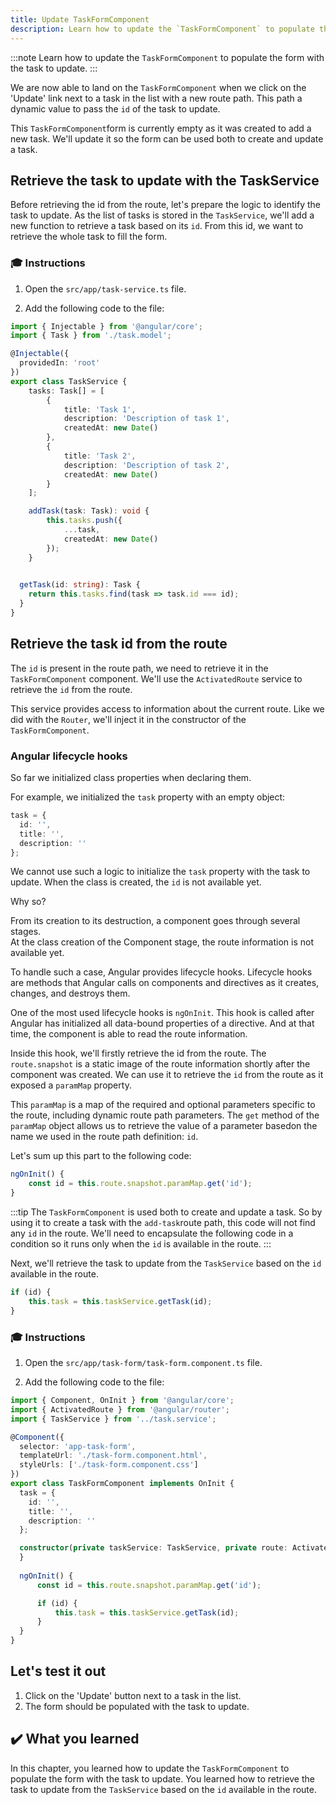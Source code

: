 ```yaml
---
title: Update TaskFormComponent
description: Learn how to update the `TaskFormComponent` to populate the form with the task to update.
---
```


:::note
Learn how to update the `TaskFormComponent` to populate the form with the task to update.
:::

We are now able to land on the `TaskFormComponent` when we click on the 'Update' link next to a task in the list with a new route path.
This path a dynamic value to pass the `id` of the task to update.

This `TaskFormComponent`form is currently empty as it was created to add a new task.
We'll update it so the form can be used both to create and update a task.

## Retrieve the task to update with the TaskService

Before retrieving the id from the route, let's prepare the logic to identify the task to update.
As the list of tasks is stored in the `TaskService`, we'll add a new function to retrieve a task based on its `id`.
From this id, we want to retrieve the whole task to fill the form.

### 🎓 Instructions

1. Open the `src/app/task-service.ts` file.

2. Add the following code to the file:

```typescript ins={"Add a function to retrieve a taks based on its id": 29-33}
import { Injectable } from '@angular/core';
import { Task } from './task.model';

@Injectable({
  providedIn: 'root'
})
export class TaskService {
    tasks: Task[] = [
        {
            title: 'Task 1',
            description: 'Description of task 1',
            createdAt: new Date()
        },
        {
            title: 'Task 2',
            description: 'Description of task 2',
            createdAt: new Date()
        }
    ];

    addTask(task: Task): void {
        this.tasks.push({
            ...task,
            createdAt: new Date()
        });
    }

  
  getTask(id: string): Task {
    return this.tasks.find(task => task.id === id);
  }
}
```

## Retrieve the task id from the route

The `id` is present in the route path, we need to retrieve it in the `TaskFormComponent` component.
We'll use the `ActivatedRoute` service to retrieve the `id` from the route.

This service provides access to information about the current route.
Like we did with the `Router`, we'll inject it in the constructor of the `TaskFormComponent`.

### Angular lifecycle hooks

So far we initialized class properties when declaring them.

For example, we initialized the `task` property with an empty object:

```typescript
task = {
  id: '',
  title: '',
  description: ''
};
```

We cannot use such a logic to initialize the `task` property with the task to update.
When the class is created, the `id` is not available yet.

Why so?

From its creation to its destruction, a component goes through several stages.  
At the class creation of the Component stage, the route information is not available yet.

To handle such a case, Angular provides lifecycle hooks.
Lifecycle hooks are methods that Angular calls on components and directives as it creates, changes, and destroys them.

One of the most used lifecycle hooks is `ngOnInit`.
This hook is called after Angular has initialized all data-bound properties of a directive.
And at that time, the component is able to read the route information.

Inside this hook, we'll firstly retrieve the id from the route.
 The `route.snapshot` is a static image of the route information shortly after the component was created.
We can use it to retrieve the `id` from the route as it exposed a `paramMap` property.

This `paramMap` is a map of the required and optional parameters specific to the route, including dynamic route path parameters.
The `get` method of the `paramMap` object allows us to retrieve the value of a parameter basedon the name we used in the route path definition: `id`.

Let's sum up this part to the following code:

```typescript
ngOnInit() {
    const id = this.route.snapshot.paramMap.get('id');
}
```

:::tip
The `TaskFormComponent` is used both to create and update a task.
So by using it to create a task with the `add-task`route path, this code will not find any `id` in the route.
We'll need to encapsulate the following code in a condition so it runs only when the `id` is available in the route.
:::

Next, we'll retrieve the task to update from the `TaskService` based on the `id` available in the route.

```typescript
if (id) {
    this.task = this.taskService.getTask(id);
}
```

### 🎓 Instructions

1. Open the `src/app/task-form/task-form.component.ts` file.

2. Add the following code to the file:

```typescript ins={"Retrieve the task id from the route": 10-13}
import { Component, OnInit } from '@angular/core';
import { ActivatedRoute } from '@angular/router';
import { TaskService } from '../task.service';

@Component({
  selector: 'app-task-form',
  templateUrl: './task-form.component.html',
  styleUrls: ['./task-form.component.css']
})
export class TaskFormComponent implements OnInit {
  task = {
    id: '',
    title: '',
    description: ''
  };

  constructor(private taskService: TaskService, private route: ActivatedRoute) {
  }
    
  ngOnInit() {
      const id = this.route.snapshot.paramMap.get('id');

      if (id) {
          this.task = this.taskService.getTask(id);
      }
  }  
}
```

## Let's test it out

1. Click on the 'Update' button next to a task in the list.
2. The form should be populated with the task to update.

## ✔️ What you learned

In this chapter, you learned how to update the `TaskFormComponent` to populate the form with the task to update. You learned how to retrieve the task to update from the `TaskService` based on the `id` available in the route.






